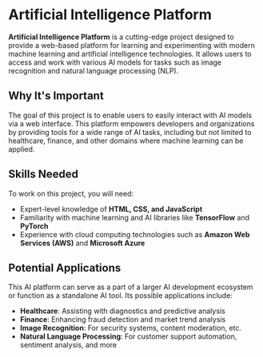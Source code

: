 # Artificial Intelligence Platform

**Artificial Intelligence Platform** is a cutting-edge project designed to provide a web-based platform for learning and experimenting with modern machine learning and artificial intelligence technologies. It allows users to access and work with various AI models for tasks such as image recognition and natural language processing (NLP).

## Why It's Important
The goal of this project is to enable users to easily interact with AI models via a web interface. This platform empowers developers and organizations by providing tools for a wide range of AI tasks, including but not limited to healthcare, finance, and other domains where machine learning can be applied.

## Skills Needed
To work on this project, you will need:
- Expert-level knowledge of **HTML, CSS, and JavaScript**
- Familiarity with machine learning and AI libraries like **TensorFlow** and **PyTorch**
- Experience with cloud computing technologies such as **Amazon Web Services (AWS)** and **Microsoft Azure**

## Potential Applications
This AI platform can serve as a part of a larger AI development ecosystem or function as a standalone AI tool. Its possible applications include:
- **Healthcare**: Assisting with diagnostics and predictive analysis
- **Finance**: Enhancing fraud detection and market trend analysis
- **Image Recognition**: For security systems, content moderation, etc.
- **Natural Language Processing**: For customer support automation, sentiment analysis, and more




